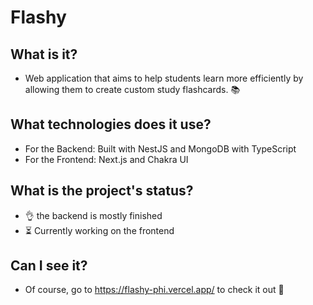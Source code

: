 # Flashy

## What is it?
- Web application that aims to help 
students learn more efficiently by 
allowing them to create custom study 
flashcards. 📚
## What technologies does it use?
- For the Backend: Built with NestJS and MongoDB with TypeScript
- For the Frontend: Next.js and Chakra UI
## What is the project's status?
- 👌 the backend is mostly finished
- ⏳ Currently working on the frontend
## Can I see it?
- Of course, go to https://flashy-phi.vercel.app/ to check it out 🫡
